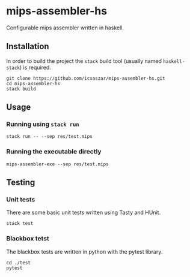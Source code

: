 # mips-assembler-hs

Configurable mips assembler written in haskell.

## Installation

In order to build the project the `stack` build tool (usually named `haskell-stack`) is required.

```
git clone https://github.com/icsaszar/mips-assembler-hs.git
cd mips-assembler-hs
stack build
```

## Usage

### Running using `stack run`
```
stack run -- --sep res/test.mips
```

### Running the executable directly
```
mips-assembler-exe --sep res/test.mips
```

## Testing

### Unit tests

There are some basic unit tests written using Tasty and HUnit.

```
stack test
```

### Blackbox tetst

The blackbox tests are written in python with the pytest library.

```
cd ./test
pytest
```
